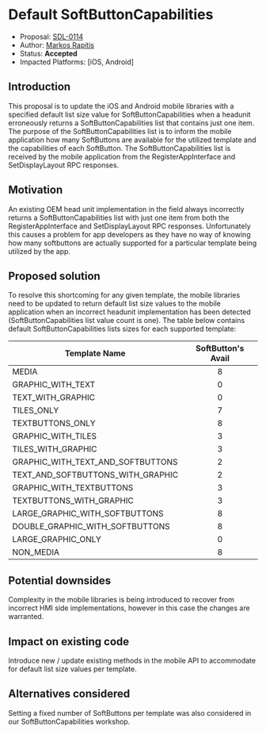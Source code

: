 # Default SoftButtonCapabilities

* Proposal: [SDL-0114](0114-default-softbuttoncapabilities.md)
* Author: [Markos Rapitis](https://github.com/mrapitis) 
* Status: **Accepted**
* Impacted Platforms: [iOS, Android]

## Introduction

This proposal is to update the iOS and Android mobile libraries with a specified default list size value for SoftButtonCapabilities when a headunit erroneously returns a SoftButtonCapabilities list that contains just one item.  The purpose of the SoftButtonCapabilities list is to inform the mobile application how many SoftButtons are available for the utilized template and the capabilities of each SoftButton. The  SoftButtonCapabilities list is received by the mobile application from the RegisterAppInterface and SetDisplayLayout RPC responses.

## Motivation

An existing OEM head unit implementation in the field always incorrectly returns a SoftButtonCapabilities list with just one item from both the RegisterAppInterface and SetDisplayLayout RPC responses.  Unfortunately this causes a problem for app developers as they have no way of knowing how many softbuttons are actually supported for a particular template being utilized by the app.  

## Proposed solution
To resolve this shortcoming for any given template, the mobile libraries need to be updated to return default list size values to the mobile application when an incorrect headunit implementation has been detected (SoftButtonCapabilities list value count is one). The table below contains default SoftButtonCapabilities lists sizes for each supported template:

| Template Name                      | SoftButton's Avail |
| ---------------------------------- |:--------:|
| MEDIA                              | 8    |
| GRAPHIC_WITH_TEXT                  | 0    |
| TEXT_WITH_GRAPHIC                  | 0    |
| TILES_ONLY                         | 7    |
| TEXTBUTTONS_ONLY                   | 8    |
| GRAPHIC_WITH_TILES                 | 3    |
| TILES_WITH_GRAPHIC                 | 3    |
| GRAPHIC_WITH_TEXT_AND_SOFTBUTTONS  | 2    |
| TEXT_AND_SOFTBUTTONS_WITH_GRAPHIC  | 2    |
| GRAPHIC_WITH_TEXTBUTTONS           | 3    |
| TEXTBUTTONS_WITH_GRAPHIC           | 3    |
| LARGE_GRAPHIC_WITH_SOFTBUTTONS     | 8    |
| DOUBLE_GRAPHIC_WITH_SOFTBUTTONS    | 8    |
| LARGE_GRAPHIC_ONLY                 | 0    |
| NON_MEDIA                          | 8    |

## Potential downsides
Complexity in the mobile libraries is being introduced to recover from incorrect HMI side implementations, however in this case the changes are warranted.

## Impact on existing code
Introduce new / update existing methods in the mobile API to accommodate for default list size values per template.

## Alternatives considered
Setting a fixed number of SoftButtons per template was also considered in our SoftButtonCapabilities workshop.
